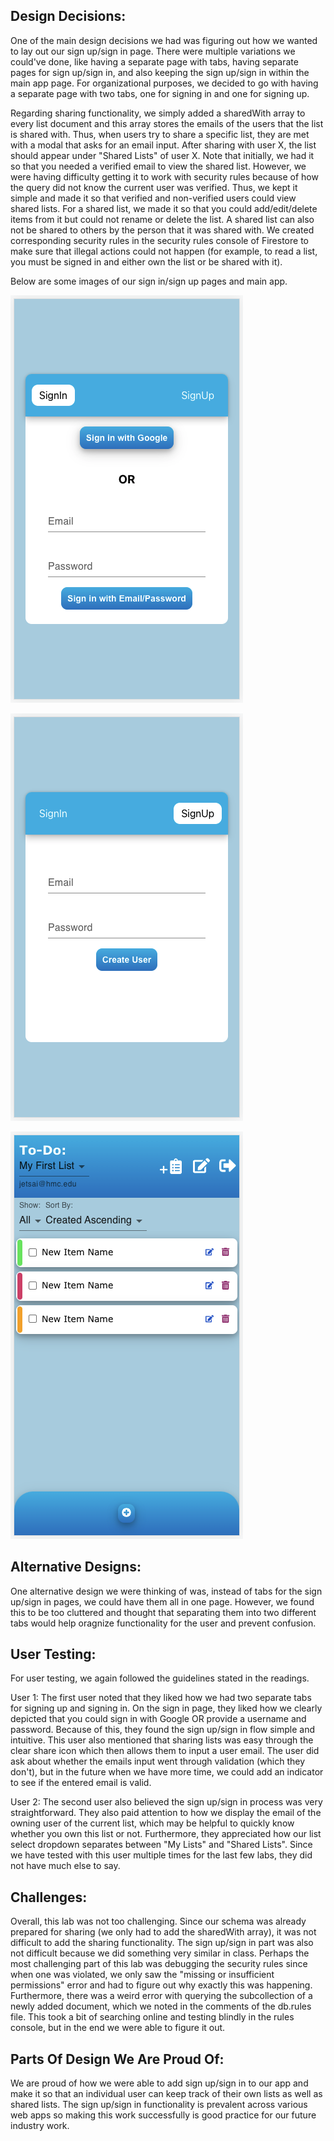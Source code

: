 ## Design Decisions:
One of the main design decisions we had was figuring out how we wanted to lay out our sign up/sign in page. There were multiple variations we could've done, like having a separate page with tabs, having separate pages for sign up/sign in, and also keeping the sign up/sign in within the main app page. For organizational purposes, we decided to go with having a separate page with two tabs, one for signing in and one for signing up.

Regarding sharing functionality, we simply added a sharedWith array to every list document and this array stores the emails of the users that the list is shared with. Thus, when users try to share a specific list, they are met with a modal that asks for an email input. After sharing with user X, the list should appear under "Shared Lists" of user X. Note that initially, we had it so that you needed a verified email to view the shared list. However, we were having difficulty getting it to work with security rules because of how the query did not know the current user was verified. Thus, we kept it simple and made it so that verified and non-verified users could view shared lists. For a shared list, we made it so that you could add/edit/delete items from it but could not rename or delete the list. A shared list can also not be shared to others by the person that it was shared with. We created corresponding security rules in the security rules console of Firestore to make sure that illegal actions could not happen (for example, to read a list, you must be signed in and either own the list or be shared with it).

Below are some images of our sign in/sign up pages and main app.

![](final1.png)

![](final2.png)

![](final3.png)

## Alternative Designs:
One alternative design we were thinking of was, instead of tabs for the sign up/sign in pages, we could have them all in one page. However, we found this to be too cluttered and thought that separating them into two different tabs would help oragnize functionality for the user and prevent confusion.

## User Testing:
For user testing, we again followed the guidelines stated in the readings.

User 1: The first user noted that they liked how we had two separate tabs for signing up and signing in. On the sign in page, they liked how we clearly depicted that you could sign in with Google OR provide a username and password. Because of this, they found the sign up/sign in flow simple and intuitive. This user also mentioned that sharing lists was easy through the clear share icon which then allows them to input a user email. The user did ask about whether the emails input went through validation (which they don't), but in the future when we have more time, we could add an indicator to see if the entered email is valid.

User 2: The second user also believed the sign up/sign in process was very straightforward. They also paid attention to how we display the email of the owning user of the current list, which may be helpful to quickly know whether you own this list or not. Furthermore, they appreciated how our list select dropdown separates between "My Lists" and "Shared Lists". Since we have tested with this user multiple times for the last few labs, they did not have much else to say.

## Challenges:
Overall, this lab was not too challenging. Since our schema was already prepared for sharing (we only had to add the sharedWith array), it was not difficult to add the sharing functionality. The sign up/sign in part was also not difficult because we did something very similar in class. Perhaps the most challenging part of this lab was debugging the security rules since when one was violated, we only saw the "missing or insufficient permissions" error and had to figure out why exactly this was happening. Furthermore, there was a weird error with querying the subcollection of a newly added document, which we noted in the comments of the db.rules file. This took a bit of searching online and testing blindly in the rules console, but in the end we were able to figure it out.


## Parts Of Design We Are Proud Of:
We are proud of how we were able to add sign up/sign in to our app and make it so that an individual user can keep track of their own lists as well as shared lists. The sign up/sign in functionality is prevalent across various web apps so making this work successfully is good practice for our future industry work.
